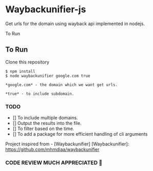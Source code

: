 # Waybackunifier-js

Get urls for the domain using wayback api implemented in nodejs.

To Run

## To Run
Clone this repository

```
$ npm install
$ node waybackunifier google.com true
```

    *google.com* - the domain which we want get urls.

    *true* - to include subdomain.


### TODO
- [] To include multiple domains.
- [] Output the results into the file.
- [] To filter based on the time.
- [] To add a package for more efficient handling of cli arguments


Project inspired from - [Waybackunifier]
[Waybackunifier]: <https://github.com/mhmdiaa/waybackunifier>


### CODE REVIEW MUCH APPRECIATED :pray: